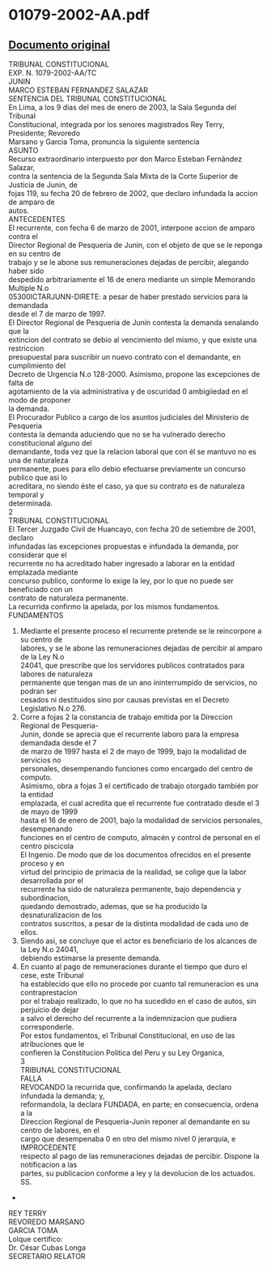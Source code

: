 
01079-2002-AA.pdf
=================
  
[Documento original](https://tc.gob.pe/jurisprudencia/2003/01079-2002-AA.pdf)  
---  
TRIBUNAL CONSTITUCIONAL  
EXP. N. 1079-2002-AA/TC  
JUNIN  
MARCO ESTEBAN FERNANDEZ SALAZAR  
SENTENCIA DEL TRIBUNAL CONSTITUCIONAL  
En Lima, a los 9 dias del mes de enero de 2003, la Sala Segunda del Tribunal  
Constitucional, integrada por los senores magistrados Rey Terry, Presidente; Revoredo  
Marsano y Garcia Toma, pronuncia la siguiente sentencia  
ASUNTO  
Recurso extraordinario interpuesto por don Marco Esteban Fernândez Salazar,  
contra la sentencia de la Segunda Sala Mixta de la Corte Superior de Justicia de Junin, de  
fojas 119, su fecha 20 de febrero de 2002, que declaro infundada la accion de amparo de  
autos.  
ANTECEDENTES  
El recurrente, con fecha 6 de marzo de 2001, interpone accion de amparo contra el  
Director Regional de Pesqueria de Junin, con el objeto de que se le reponga en su centro de  
trabajo y se le abone sus remuneraciones dejadas de percibir, alegando haber sido  
despedido arbitrariamente el 16 de enero mediante un simple Memorando Multiple N.o  
05300ICTARJUNN-DIRETE: a pesar de haber prestado servicios para la demandada  
desde el 7 de marzo de 1997.  
El Director Regional de Pesqueria de Junin contesta la demanda senalando que la  
extincion del contrato se debio al vencimiento del mismo, y que existe una restriccion  
presupuestal para suscribir un nuevo contrato con el demandante, en cumplimiento del  
Decreto de Urgencia N.o 128-2000. Asimismo, propone las excepciones de falta de  
agotamiento de la via administrativa y de oscuridad 0 ambigiiedad en el modo de proponer  
la demanda.  
El Procurador Publico a cargo de los asuntos judiciales del Ministerio de Pesqueria  
contesta la demanda aduciendo que no se ha vulnerado derecho constitucional alguno del  
demandante, toda vez que la relacion laboral que con él se mantuvo no es una de naturaleza  
permanente, pues para ello debio efectuarse previamente un concurso publico que asi lo  
acreditara, no siendo éste el caso, ya que su contrato es de naturaleza temporal y  
determinada.  
2  
TRIBUNAL CONSTITUCIONAL  
El Tercer Juzgado Civil de Huancayo, con fecha 20 de setiembre de 2001, declaro  
infundadas las excepciones propuestas e infundada la demanda, por considerar que el  
recurrente no ha acreditado haber ingresado a laborar en la entidad emplazada mediante  
concurso publico, conforme lo exige la ley, por lo que no puede ser beneficiado con un  
contrato de naturaleza permanente.  
La recurrida confirmo la apelada, por los mismos fundamentos.  
FUNDAMENTOS  
1. Mediante el presente proceso el recurrente pretende se le reincorpore a su centro de  
labores, y se le abone las remuneraciones dejadas de percibir al amparo de la Ley N.o  
24041, que prescribe que los servidores publicos contratados para labores de naturaleza  
permanente que tengan mas de un ano ininterrumpido de servicios, no podran ser  
cesados ni destituidos sino por causas previstas en el Decreto Legislativo N.o 276.  
2. Corre a fojas 2 la constancia de trabajo emitida por la Direccion Regional de Pesqueria-  
Junin, donde se aprecia que el recurrente laboro para la empresa demandada desde el 7  
de marzo de 1997 hasta el 2 de mayo de 1999, bajo la modalidad de servicios no  
personales, desempenando funciones como encargado del centro de computo.  
Asimismo, obra a fojas 3 el certificado de trabajo otorgado también por la entidad  
emplazada, el cual acredita que el recurrente fue contratado desde el 3 de mayo de 1999  
hasta el 16 de enero de 2001, bajo la modalidad de servicios personales, desempenando  
funciones en el centro de computo, almacén y control de personal en el centro piscicola  
El Ingenio. De modo que de los documentos ofrecidos en el presente proceso y en  
virtud del principio de primacia de la realidad, se colige que la labor desarrollada por el  
recurrente ha sido de naturaleza permanente, bajo dependencia y subordinacion,  
quedando demostrado, ademas, que se ha producido la desnaturalizacion de los  
contratos suscritos, a pesar de la distinta modalidad de cada uno de ellos.  
3. Siendo asi, se concluye que el actor es beneficiario de los alcances de la Ley N.o 24041,  
debiendo estimarse la presente demanda.  
4. En cuanto al pago de remuneraciones durante el tiempo que duro el cese, este Tribunal  
ha establecido que ello no procede por cuanto tal remuneracion es una contraprestacion  
por el trabajo realizado, lo que no ha sucedido en el caso de autos, sin perjuicio de dejar  
a salvo el derecho del recurrente a la indemnizacion que pudiera corresponderle.  
Por estos fundamentos, el Tribunal Constitucional, en uso de las atribuciones que le  
confieren la Constitucion Politica del Peru y su Ley Organica,  
3  
TRIBUNAL CONSTITUCIONAL  
FALLA  
REVOCANDO la recurrida que, confirmando la apelada, declaro infundada la demanda; y,  
reformandola, la declara FUNDADA, en parte; en consecuencia, ordena a la  
Direccion Regional de Pesqueria-Junin reponer al demandante en su centro de labores, en el  
cargo que desempenaba 0 en otro del mismo nivel 0 jerarquia, e IMPROCEDENTE  
respecto al pago de las remuneraciones dejadas de percibir. Dispone la notificacion a las  
partes, su publicacion conforme a ley y la devolucion de los actuados.  
SS.  
-  
  
REY TERRY  
REVOREDO MARSANO  
GARCIA TOMA  
Lolque certifico:  
Dr. César Cubas Longa  
SECRETARIO RELATOR